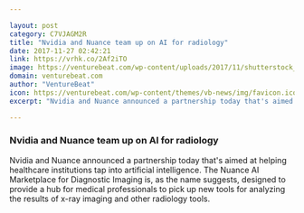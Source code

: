 ```yaml
---

layout: post
category: C7VJAGM2R
title: "Nvidia and Nuance team up on AI for radiology"
date: 2017-11-27 02:42:21
link: https://vrhk.co/2Af2iTO
image: https://venturebeat.com/wp-content/uploads/2017/11/shutterstock_577251916-e1511325832541.jpg?fit=780%2C519&strip=all
domain: venturebeat.com
author: "VentureBeat"
icon: https://venturebeat.com/wp-content/themes/vb-news/img/favicon.ico
excerpt: "Nvidia and Nuance announced a partnership today that's aimed at helping healthcare institutions tap into artificial intelligence. The Nuance AI Marketplace for Diagnostic Imaging is, as the name suggests, designed to provide a hub for medical professionals to pick up new tools for analyzing the results of x-ray imaging and other radiology tools."

---
```


### Nvidia and Nuance team up on AI for radiology

Nvidia and Nuance announced a partnership today that's aimed at helping healthcare institutions tap into artificial intelligence. The Nuance AI Marketplace for Diagnostic Imaging is, as the name suggests, designed to provide a hub for medical professionals to pick up new tools for analyzing the results of x-ray imaging and other radiology tools.